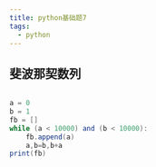 ```yaml
---
title: python基础题7
tags:
  - python
---
```

## 斐波那契数列
```java

a = 0
b = 1
fb = []
while (a < 10000) and (b < 10000):
    fb.append(a)
    a,b=b,b+a
print(fb)


```

